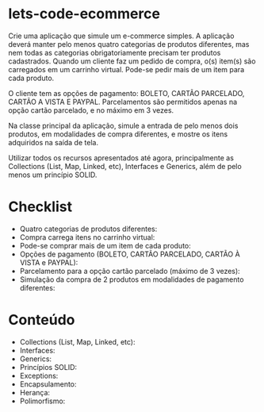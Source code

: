 # lets-code-ecommerce

Crie uma aplicação que simule um e-commerce simples. A aplicação deverá manter pelo menos quatro categorias de produtos diferentes, mas nem todas as categorias obrigatoriamente precisam ter produtos cadastrados. Quando um cliente faz um pedido de compra, o(s) item(s) são carregados em um carrinho virtual. Pode-se pedir mais de um item para cada produto.

O cliente tem as opções de pagamento: BOLETO, CARTÃO PARCELADO, CARTÃO A VISTA E PAYPAL. Parcelamentos são permitidos apenas na opção cartão parcelado, e no máximo em 3 vezes.

Na classe principal da aplicação, simule a entrada de pelo menos dois produtos, em modalidades de compra diferentes, e mostre os itens adquiridos na saída de tela.

Utilizar todos os recursos apresentados até agora, principalmente as Collections (List, Map, Linked, etc), Interfaces e Generics, além de pelo menos um princípio SOLID.

# Checklist

- Quatro categorias de produtos diferentes:
- Compra carrega itens no carrinho virtual:
- Pode-se comprar mais de um item de cada produto:
- Opções de pagamento (BOLETO, CARTÃO PARCELADO, CARTÃO À VISTA e PAYPAL):
- Parcelamento para a opção cartão parcelado (máximo de 3 vezes):
- Simulação da compra de 2 produtos em modalidades de pagamento diferentes:

# Conteúdo

- Collections (List, Map, Linked, etc):
- Interfaces:
- Generics:
- Princípios SOLID:
- Exceptions:
- Encapsulamento:
- Herança:
- Polimorfismo:
